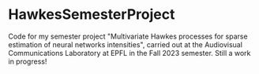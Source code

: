 # HawkesSemesterProject
Code for my semester project "Multivariate Hawkes processes for sparse estimation of neural networks intensities", carried out at the Audiovisual Communications Laboratory at EPFL in the Fall 2023 semester. Still a work in progress!
